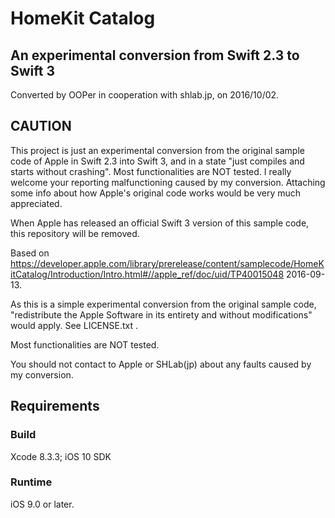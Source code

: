 # HomeKit Catalog

## An experimental conversion from Swift 2.3 to Swift 3

Converted by OOPer in cooperation with shlab.jp, on 2016/10/02.

CAUTION
-------
This project is just an experimental conversion from the original sample code of Apple in Swift 2.3 into Swift 3, and in a state "just compiles and starts without crashing". Most functionalities are NOT tested. I really welcome your reporting malfunctioning caused by my conversion. Attaching some info about how Apple's original code works would be very much appreciated.

When Apple has released an official Swift 3 version of this sample code, this repository will be removed.

Based on
<https://developer.apple.com/library/prerelease/content/samplecode/HomeKitCatalog/Introduction/Intro.html#//apple_ref/doc/uid/TP40015048>
2016-09-13.

As this is a simple experimental conversion from the original sample code, "redistribute the Apple Software in its entirety and without modifications" would apply. See LICENSE.txt .

Most functionalities are NOT tested.

You should not contact to Apple or SHLab(jp) about any faults caused by my conversion.


## Requirements

### Build

Xcode 8.3.3; iOS 10 SDK

### Runtime

iOS 9.0 or later.
